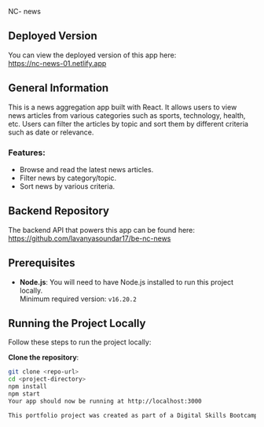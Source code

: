 NC- news

## Deployed Version
You can view the deployed version of this app here:  
https://nc-news-01.netlify.app

## General Information
This is a news aggregation app built with React. It allows users to view news articles from various categories such as sports, technology, health, etc. Users can filter the articles by topic and sort them by different criteria such as date or relevance.

### Features:
- Browse and read the latest news articles.
- Filter news by category/topic.
- Sort news by various criteria.

## Backend Repository
The backend API that powers this app can be found here:
https://github.com/lavanyasoundar17/be-nc-news

## Prerequisites
- **Node.js**: You will need to have Node.js installed to run this project locally.  
  Minimum required version: `v16.20.2`

## Running the Project Locally
Follow these steps to run the project locally:

**Clone the repository**:
   ```bash
   git clone <repo-url>
   cd <project-directory>
   npm install
   npm start
Your app should now be running at http://localhost:3000

This portfolio project was created as part of a Digital Skills Bootcamp in Software Engineering provided by [Northcoders](https://northcoders.com/)


